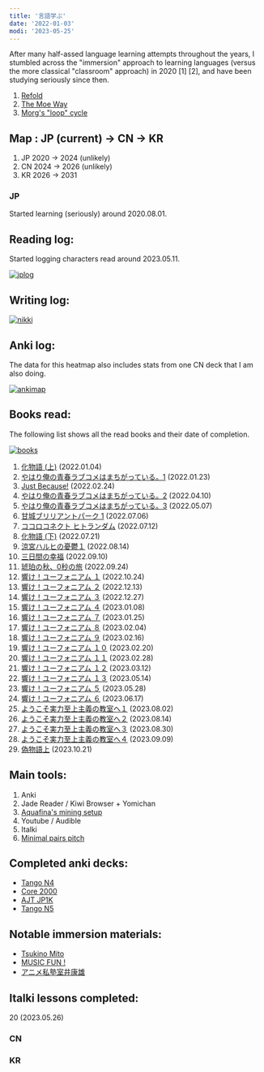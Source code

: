 ```yaml
---
title: '言語学ぶ'
date: '2022-01-03'
modi: '2023-05-25'
---
```


After many half-assed language learning attempts throughout the years, I stumbled across the "immersion" approach to learning languages (versus the more classical "classroom" approach) in 2020 \[1\] \[2\], and have been studying seriously since then.

1.  [Refold](https://refold.la/simplified/)
2.  [The Moe Way](https://learnjapanese.moe/)
3.  [Morg's "loop" cycle](https://morg.systems/58465ab9.html)

## Map : JP (current) → CN → KR

1.  JP 2020 → 2024 (unlikely)
2.  CN 2024 → 2026 (unlikely)
3.  KR 2026 → 2031

### JP

Started learning (seriously) around 2020.08.01.

## Reading log:

Started logging characters read around 2023.05.11.

[![jplog](/images/jplog.png)](/images/jplog.png)

## Writing log:

[![nikki](/images/nikki.png)](/images/nikki.png)

## Anki log:

The data for this heatmap also includes stats from one CN deck that I am also doing.

[![ankimap](/images/ankimap.png)](/images/ankimap.png)

## Books read:

The following list shows all the read books and their date of completion.

[![books](/images/books.png)](/images/books.png)

1.  [化物語 (上)](https://www.goodreads.com/book/show/3940745-bakemonogatari) (2022.01.04)
2.  [やはり俺の青春ラブコメはまちがっている。1](https://www.goodreads.com/book/show/16247470-1) (2022.01.23)
3.  [Just Because!](https://www.goodreads.com/book/show/40618755-just-because) (2022.02.24)
4.  [やはり俺の青春ラブコメはまちがっている。2](https://www.goodreads.com/book/show/16247471-2) (2022.04.10)
5.  [やはり俺の青春ラブコメはまちがっている。3](https://www.goodreads.com/book/show/16247472-3) (2022.05.07)
6.  [甘城ブリリアントパーク 1](https://www.goodreads.com/book/show/25211982-1-amagi-brilliant-park-1) (2022.07.06)
7.  [ココロコネクト ヒトランダム](https://www.goodreads.com/book/show/15813823-kokoro-konekuto-hito-randamu) (2022.07.12)
8.  [化物語 (下)](https://www.goodreads.com/book/show/6558646-bakemonogatari) (2022.07.21)
9.  [涼宮ハルヒの憂鬱１](https://www.goodreads.com/book/show/3410728) (2022.08.14)
10.  [三日間の幸福](https://www.goodreads.com/book/show/28488677?ref=nav_sb_ss_1_6) (2022.09.10)
11.  [琥珀の秋、0秒の旅](https://bookmeter.com/books/20050025) (2022.09.24)
12.  [響け！ユーフォニアム １](https://www.goodreads.com/book/show/25592645) (2022.10.24)
13.  [響け！ユーフォニアム ２](https://www.goodreads.com/book/show/35216832) (2022.12.13)
14.  [響け！ユーフォニアム ３](https://www.goodreads.com/book/show/25782259) (2022.12.27)
15.  [響け！ユーフォニアム ４](https://www.goodreads.com/book/show/26235661) (2023.01.08)
16.  [響け！ユーフォニアム ７](https://www.goodreads.com/book/show/35845316) (2023.01.25)
17.  [響け！ユーフォニアム ８](https://www.goodreads.com/book/show/35845330) (2023.02.04)
18.  [響け！ユーフォニアム ９](https://www.goodreads.com/book/show/35845342) (2023.02.16)
19.  [響け！ユーフォニアム １０](https://www.goodreads.com/book/show/49631493) (2023.02.20)
20.  [響け！ユーフォニアム １１](https://www.goodreads.com/book/show/51766908) (2023.02.28)
21.  [響け！ユーフォニアム １２](https://www.goodreads.com/book/show/51766913) (2023.03.12)
22.  [響け！ユーフォニアム １３](https://www.goodreads.com/book/show/57520928) (2023.05.14)
23.  [響け！ユーフォニアム ５](https://www.goodreads.com/book/show/35845316) (2023.05.28)
24.  [響け！ユーフォニアム ６](https://www.goodreads.com/book/show/53592019) (2023.06.17)
25.  [ようこそ実力至上主義の教室へ１](https://www.goodreads.com/book/show/26036215-youkoso-jitsuryoku-shijou-shugi-no-kyoushitsu-e-novel) (2023.08.02)
26.  [ようこそ実力至上主義の教室へ２](https://www.goodreads.com/book/show/27765032-2-youkoso-jitsuryoku-shijou-shugi-no-kyoushitsu-e-novel) (2023.08.14)
27.  [ようこそ実力至上主義の教室へ３](https://www.goodreads.com/book/show/29494430-3-youkoso-jitsuryoku-shijou-shugi-no-kyoushitsu-e-novel) (2023.08.30)
28.  [ようこそ実力至上主義の教室へ４](https://www.goodreads.com/book/show/35715210-4-youkoso-jitsuryoku-shijou-shugi-no-kyoushitsu-e-novel) (2023.09.09)
29.  [偽物語上](https://www.goodreads.com/book/show/4501962-nisemonogatari) (2023.10.21)

## Main tools:

1.  Anki
2.  Jade Reader / Kiwi Browser + Yomichan
3.  [Aquafina's mining setup](https://aquafina-water-bottle.github.io/jp-mining-note/setupanki/)
4.  Youtube / Audible
5.  Italki
6.  [Minimal pairs pitch](https://kotu.io/tests/pitchAccent/perception/minimalPairs)

## Completed anki decks:

*   [Tango N4](https://ankiweb.net/shared/info/1585001017)
*   [Core 2000](https://ankiweb.net/shared/info/2141233552)
*   [AJT JP1K](https://ankiweb.net/shared/info/199568219)
*   [Tango N5](https://ankiweb.net/shared/info/1679429599)


## Notable immersion materials:

*   [Tsukino Mito](https://www.youtube.com/channel/UCD-miitqNY3nyukJ4Fnf4_A/videos)
*   [MUSIC FUN !](https://www.youtube.com/c/MUSICFUN_JP/videos)
*   [アニメ私塾室井康雄](https://www.youtube.com/c/%E5%AE%A4%E4%BA%95%E5%BA%B7%E9%9B%84/videos)

## Italki lessons completed:

20 (2023.05.26)

### CN

### KR

